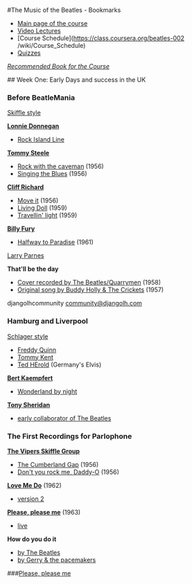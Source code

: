 #The Music of the Beatles - Bookmarks

- [Main page of the course](https://class.coursera.org/beatles-002)
- [Video Lectures](https://class.coursera.org/beatles-002/lecture)
- [Course Schedule](https://class.coursera.org/beatles-002
/wiki/Course_Schedule)
- [Quizzes](https://class.coursera.org/beatles-002/quiz)

_[Recommended Book for the Course](http://www.amazon.com/Beatlesongs-William-J-Dowlding/dp/0671682296/)_

## Week One: Early Days and success in the UK

### Before BeatleMania 

[Skiffle style](https://en.wikipedia.org/wiki/Skiffle)  

**[Lonnie Donnegan](spotify:artist:6dIOTeSQDBSR6gwsL0WB2n)**  
- [Rock Island Line](spotify:track:7gCVKEd5Nf6Wimegqu6suC)

**[Tommy Steele](spotify:artist:2eUMWLKLpPyMWuTgoMgEG6)**  
- [Rock with the caveman](spotify:track:7p5cbvoGpuB1Owt9AH5Pf4) (1956)  
- [Singing the Blues](spotify:track:5Y1VAmQKxRHe6etugoDvDu) (1956) 

**[Cliff Richard](spotify:artist:2nvKpWcP8etYTq4JrRiUiy)**  
- [Move it](spotify:track:2hovkj2WrrEfK4XKCpCYHV) (1956)  
- [Living Doll](spotify:track:2W0TSbN1oer7YjozylCi8T) (1959)   
- [Travellin' light](spotify:track:5ZNV47Uei2xwfPzCdaPuG8) (1959)   
 
**[Billy Fury](spotify:artist:7rtLZcKWGV4eaZsBwSKimf)**  
- [Halfway to Paradise](spotify:track:4tTOk01ERtVA5YQJJvlyrw) (1961) 

[Larry Parnes](https://en.wikipedia.org/wiki/Larry_Parnes)

**That'll be the day**  
- [Cover recorded by The Beatles/Quarrymen](https://www.youtube.com/watch?v=7k17GWnOoU4) (1958)  
- [Original song by Buddy Holly & The Crickets](https://www.youtube.com/watch?v=WvJXCNwzBq4) (1957)  

djangolhcommunity
community@djangolh.com

### Hamburg and Liverpool

[Schlager style](https://en.wikipedia.org/wiki/Schlager)

- [Freddy Quinn](spotify:artist:18mGtkaRoIjbOaGT1rykKP) 
- [Tommy Kent](spotify:artist:4JNuhAGutUbCgC5tyznxhE)
- [Ted HErold](spotify:artist:6Vgqtfn2TbVchYWlQmlYPR) (Germany's Elvis) 

**[Bert Kaempfert](spotify:artist:2s6JabvZdqVQhfOsaxCSFX)**  
- [Wonderland by night](spotify:track:7HsMNIWzCpWGrLpQZiqhNK)

**[Tony Sheridan](spotify:artist:3muGwkg7cEbK52vzp76J38)**   
- [early collaborator of The Beatles](https://en.wikipedia.org/wiki/Tony_Sheridan)


### The First Recordings for Parlophone

**[The Vipers Skiffle Group](spotify:artist:0q1LaC8wyLs979C2REEWXY)**    
- [The Cumberland Gap](spotify:track:1cKAZUxptWjAQBLV6q7GBZ) (1956)    
- [Don't you rock me, Daddy-O](spotify:track:3726wlZ0yItIh3DUni5ubN) (1956)


**[Love Me Do](https://www.youtube.com/watch?v=_xuMwfUqJJM)** (1962)  
- [version 2](https://www.youtube.com/watch?v=5SbQ3bTgBcE)

**[Please, please me](https://www.youtube.com/watch?v=h43nuGSd1m4)** (1963)  
- [live](https://www.youtube.com/watch?v=he0B0VMxCsw)

**How do you do it**  
- [by The Beatles](https://www.youtube.com/watch?v=_aIxEhX5gIQ)   
- [by Gerry & the pacemakers](spotify:track:4Z8FXxwOtJ2uccPGTOgSya)  

###[Please, please me](https://www.youtube.com/watch?v=QYJMfIzyjzA)

